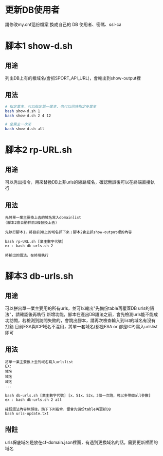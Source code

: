 # 更新DB使用者
請修改my.cnf這份檔案
換成自己的 DB 使用者、密碼、ssl-ca

# 腳本1  show-d.sh
## 用途
列出DB上有的根域名(會抓SPORT_API_URL)，會輸出到show-output裡
## 用法
```bash
# 指定業主，可以指定單一業主，也可以同時指定多業主
bash show-d.sh 1
bash show-d.sh 2 4 12

# 全業主一次來
bash show-d.sh all
```

# 腳本2  rp-URL.sh
## 用途
可以秀出指令，用來替換DB上非urls的線路域名，確認無誤後可以在終端直接執行
## 用法
```
先將單一業主要換上去的域名寫入domainlist
(腳本2會自動抓前3條替換上去)

先執行腳本1，將目前DB上的域名抓下來；腳本2會去抓show-output裡的內容

bash rp-URL.sh [業主數字代號]
ex : bash db-urls.sh 2

將輸出的語法，在終端執行
```

# 腳本3  db-urls.sh
## 用途
可以拼出單一業主要用的所有urls，並可以輸出"先備份table再覆蓋DB urls的語法"，請確認後再執行
新增功能，腳本在產出DB語法之前，會先檢測urls能不能成功訪問，若檢測到訪問失敗的，會跳出腳本，請再次檢查輸入到list的域名有沒有打錯
目前ESA與ICP域名不混用，將單一套域名(都是ESA or 都是ICP)寫入urlslist即可
## 用法
```
將單一業主要換上去的域名寫入urlslist
EX:
域名
域名
域名
...

bash db-urls.sh [業主數字代號] [x、51x、52x，3個一次跑，可以多帶個all參數]
ex : bash db-urls.sh 2 all

確認語法內容無誤後，請下下列指令，便會先備份table再更新DB
bash urls-update.txt
```
## 附註
urls保底域名是放在cf-domain.json裡面，有遇到更換域名的話，需要更新裡面的域名
